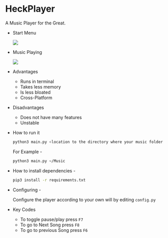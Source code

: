 # HeckPlayer

A Music Player for the Great.

- Start Menu

  ![](https://github.com/Sherry65-code/HeckPlayer/raw/main/player1.png)
  
- Music Playing

  ![](https://github.com/Sherry65-code/HeckPlayer/raw/main/player2.png)

- Advantages
  - Runs in terminal
  - Takes less memory
  - Is less bloated
  - Cross-Platform
- Disadvantages
  - Does not have many features
  - Unstable

- How to run it
  ```bash
  python3 main.py <location to the directory where your music folder is there>
  ```
  
  For Example -
  ```bash
  python3 main.py ~/Music
  ```

- How to install dependencies -
  ```bash
  pip3 install -r requirements.txt
  ```

- Configuring - 

  Configure the player according to your own will by editing `config.py`

- Key Codes
  - To toggle pause/play
    press `F7`
  - To go to Next Song
    press `F8`
  - To go to previous Song
    press `F6`


